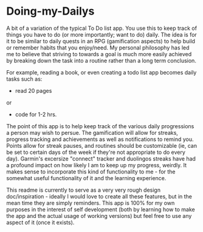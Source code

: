 # Doing-my-Dailys
A bit of a variation of the typical To Do list app.  You use this to keep track of things you have to do (or more importantly; want to do) daily.  The idea is for it to be similar to daily quests in an RPG (gamification aspects) to help build or remember habits that you enjoy/need.
My personal philosophy has led me to believe that striving to towards a goal is much more easily achieved by breaking down the task into a routine rather than a long term conclusion. 

For example, reading a book, or even creating a todo list app becomes daily tasks such as:
- read 20 pages

or
- code for 1-2 hrs.

The point of this app is to help keep track of the various daily progressions a person may wish to persue.
The gamification will allow for streaks, progress tracking and achievements as well as notifications to remind you.
Points allow for streak pauses, and routines should be customizable (ie, can be set to certain days of the week if they're not appropriate to do every day).  Garmin's excersize "connect" tracker and duolingos streaks have had a profound impact on how likely I am to keep up my progress, weirdly. It makes sense to incorporate this kind of functionality to me - for the somewhat useful functionality of it and the learning experience.

This readme is currently to serve as a very very rough design doc/inspiration - ideally I would love to create all these features, but in the mean time they are simply reminders. This app is 100% for my own purposes in the interest of self development (both by learning how to make the app and the actual usage of working versions) but feel free to use any aspect of it (once it exists).
